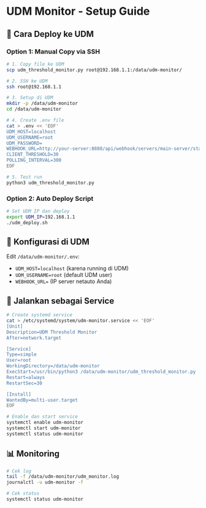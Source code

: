 # UDM Monitor - Setup Guide

## 🎯 Cara Deploy ke UDM

### Option 1: Manual Copy via SSH
```bash
# 1. Copy file ke UDM
scp udm_threshold_monitor.py root@192.168.1.1:/data/udm-monitor/

# 2. SSH ke UDM
ssh root@192.168.1.1

# 3. Setup di UDM
mkdir -p /data/udm-monitor
cd /data/udm-monitor

# 4. Create .env file
cat > .env << 'EOF'
UDM_HOST=localhost
UDM_USERNAME=root
UDM_PASSWORD=
WEBHOOK_URL=http://your-server:8888/api/webhook/servers/main-server/states
CLIENT_THRESHOLD=30
POLLING_INTERVAL=300
EOF

# 5. Test run
python3 udm_threshold_monitor.py
```

### Option 2: Auto Deploy Script
```bash
# Set UDM IP dan deploy
export UDM_IP=192.168.1.1
./udm_deploy.sh
```

## 🔧 Konfigurasi di UDM

Edit `/data/udm-monitor/.env`:
- `UDM_HOST=localhost` (karena running di UDM)
- `UDM_USERNAME=root` (default UDM user)
- `WEBHOOK_URL=` (IP server netauto Anda)

## 🚀 Jalankan sebagai Service

```bash
# Create systemd service
cat > /etc/systemd/system/udm-monitor.service << 'EOF'
[Unit]
Description=UDM Threshold Monitor
After=network.target

[Service]
Type=simple
User=root
WorkingDirectory=/data/udm-monitor
ExecStart=/usr/bin/python3 /data/udm-monitor/udm_threshold_monitor.py
Restart=always
RestartSec=30

[Install]
WantedBy=multi-user.target
EOF

# Enable dan start service
systemctl enable udm-monitor
systemctl start udm-monitor
systemctl status udm-monitor
```

## 📊 Monitoring

```bash
# Cek log
tail -f /data/udm-monitor/udm_monitor.log
journalctl -u udm-monitor -f

# Cek status
systemctl status udm-monitor
```